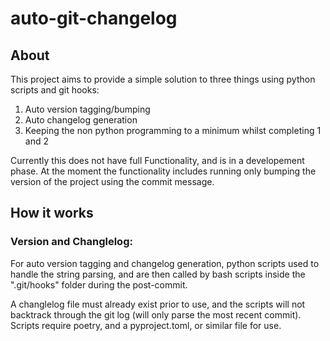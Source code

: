 <h1>auto-git-changelog</h1>

<h2>About</h2>
<p>This project aims to provide a simple solution to three things using python scripts and git hooks: <p>
<ol>
    <li>Auto version tagging/bumping</li>
    <li>Auto changelog generation</li>
    <li>Keeping the non python programming to a minimum whilst completing 1 and 2</li>
</ol>

<p>Currently this does not have full Functionality, and is in a developement phase. At the moment the functionality includes running only bumping the version of the project using the commit message.</p>


<h2>How it works</h2>


<h3>Version and Changlelog:</h3>
<p>For auto version tagging and changelog generation, python scripts used to handle the string parsing, and are then called by bash scripts inside the ".git/hooks" folder during the post-commit.</p>
<p>A changlelog file must already exist prior to use, and the scripts will not backtrack through the git log (will only parse the most recent commit). Scripts require poetry, and a pyproject.toml, or similar file for use.</p>
